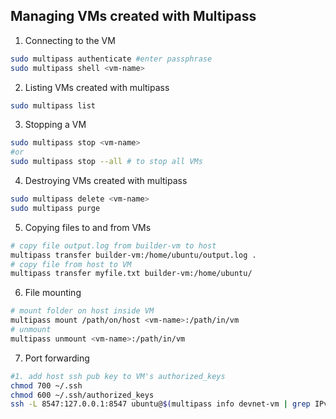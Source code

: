 ## Managing VMs created with Multipass

1. Connecting to the VM
```bash
sudo multipass authenticate #enter passphrase
sudo multipass shell <vm-name>
```
2. Listing VMs created with multipass
```bash
sudo multipass list
```
3. Stopping a VM
```bash
sudo multipass stop <vm-name>
#or 
sudo multipass stop --all # to stop all VMs
```
4. Destroying VMs created with multipass
```bash
sudo multipass delete <vm-name>
sudo multipass purge
```

5. Copying files to and from VMs
```bash
# copy file output.log from builder-vm to host
multipass transfer builder-vm:/home/ubuntu/output.log .
# copy file from host to VM
multipass transfer myfile.txt builder-vm:/home/ubuntu/
```

6. File mounting
```bash
# mount folder on host inside VM
multipass mount /path/on/host <vm-name>:/path/in/vm
# unmount
multipass unmount <vm-name>:/path/in/vm
```
7. Port forwarding 
```bash
#1. add host ssh pub key to VM's authorized_keys
chmod 700 ~/.ssh
chmod 600 ~/.ssh/authorized_keys
ssh -L 8547:127.0.0.1:8547 ubuntu@$(multipass info devnet-vm | grep IPv4 | awk '{print $2}')
```